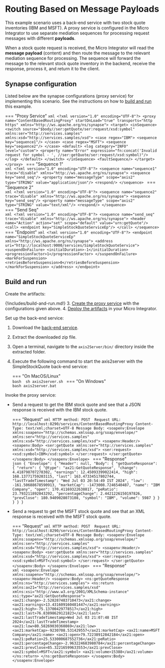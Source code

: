 # Routing Based on Message Payloads

This example scenario uses a back-end service with two stock quote inventories (IBM and MSFT). A proxy service is configured in the Micro Integrator to use separate mediation sequences for processing request messages with different **payloads**. 

When a stock quote request is received, the Micro Integrator will read the **message payload** (content) and then route the message to the relevant mediation sequence for processing. The sequence will forward the message to the relevant stock quote inventory in the backend, receive the response, process it, and return it to the client.
    
## Synapse configuration
    
Listed below are the synapse configurations (proxy service) for implementing this scenario. See the instructions on how to [build and run](#build-and-run) this example.

=== "Proxy Service"
    ```xml
    <?xml version="1.0" encoding="UTF-8"?>
    <proxy name="ContentBasedRoutingProxy" startOnLoad="true" transports="http https" xmlns="http://ws.apache.org/ns/synapse">
        <target>
            <inSequence>
                <switch source="$body//ser:getQuote/ser:request/xsd:symbol" xmlns:ser="http://services.samples" xmlns:xsd="http://services.samples/xsd">
                    <case regex="IBM">
                        <sequence key="sequence1"/>
                    </case>
                    <case regex="MSFT">
                        <sequence key="sequence2"/>
                    </case>
                    <default>
                        <log category="INFO" level="custom">
                            <property name="Error" expression="fn:concat('Invalid request for symbol - ', //ser:getQuote/ser:request/xsd:symbol)"/>
                        </log>
                    </default>
                </switch>
            </inSequence>
            <faultSequence/>
        </target>
    </proxy>
    ```
=== "Sequence 1"    
    ```xml
    <?xml version="1.0" encoding="UTF-8"?>
    <sequence name="sequence1" trace="disable" xmlns="http://ws.apache.org/ns/synapse">
        <sequence key="send_seq"/>
        <property name="messageType" scope="axis2" type="STRING" value="application/json"/>
        <respond/>
    </sequence>
    ```
=== "Sequence 2"    
    ```xml
    <?xml version="1.0" encoding="UTF-8"?>
    <sequence name="sequence2" trace="disable" xmlns="http://ws.apache.org/ns/synapse">
        <sequence key="send_seq"/>
        <property name="messageType" scope="axis2" type="STRING" value="text/xml"/>
        <respond/>
    </sequence>
    ```   
=== "Send Seq"    
    ```xml
    <?xml version="1.0" encoding="UTF-8"?>
    <sequence name="send_seq" trace="disable" xmlns="http://ws.apache.org/ns/synapse">
        <header name="Action" action="set" scope="default" value="urn:getQuote"/>
        <call>
            <endpoint key="SimpleStockQuoteServiceEp"/>
        </call>
    </sequence>
    ```
=== "Endpoint" 
    ```xml
    <?xml version="1.0" encoding="UTF-8"?>
    <endpoint name="SimpleStockQuoteServiceEp" xmlns="http://ws.apache.org/ns/synapse">
        <address uri="http://localhost:9000/services/SimpleStockQuoteService">
            <suspendOnFailure>
                <initialDuration>-1</initialDuration>
                <progressionFactor>1</progressionFactor>
            </suspendOnFailure>
            <markForSuspension>
                <retriesBeforeSuspension>0</retriesBeforeSuspension>
            </markForSuspension>
        </address>
    </endpoint>
    ```

## Build and run

Create the artifacts:

{!includes/build-and-run.md!}
3. [Create the proxy service]({{base_path}}/develop/creating-artifacts/creating-a-proxy-service) with the configurations given above.
4. [Deploy the artifacts]({{base_path}}/develop/deploy-artifacts) in your Micro Integrator.

Set up the back-end service:

1. Download the [back-end service](https://github.com/wso2-docs/WSO2_EI/blob/master/Back-End-Service/axis2Server.zip).
2. Extract the downloaded zip file.
3. Open a terminal, navigate to the `axis2Server/bin/` directory inside the extracted folder.
4. Execute the following command to start the axis2server with the SimpleStockQuote back-end service:
 
    === "On MacOS/Linux"  
          ```bash 
          sh axis2server.sh
          ```
    === "On Windows"                
          ```bash
          axis2server.bat
          ```

Invoke the proxy service:

- Send a request to get the IBM stock quote and see that a JSON response is received with the IBM stock quote.

    === "Request"
        ```xml
        HTTP method: POST 
        Request URL: http://localhost:8290/services/ContentBasedRoutingProxy
        Content-Type: text/xml;charset=UTF-8
        Message Body:
        <soapenv:Envelope xmlns:soapenv="http://schemas.xmlsoap.org/soap/envelope/" xmlns:ser="http://services.samples" xmlns:xsd="http://services.samples/xsd">
          <soapenv:Header/>
          <soapenv:Body>
             <ser:getQuote xmlns:ser="http://services.samples" xmlns:xsd="http://services.samples/xsd">
                <ser:request>
                   <xsd:symbol>IBM</xsd:symbol>
                </ser:request>
             </ser:getQuote>
          </soapenv:Body>
        </soapenv:Envelope>
        ```
    === "Response"        
        ```json
        {
            "Envelope": {
                "Header": null,
                "Body": {
                    "getQuoteResponse": {
                        "return": {
                            "@type": "ax21:GetQuoteResponse",
                            "change": 4.418798707278302,
                            "earnings": 12.45093399022414,
                            "high": 168.13771759203115,
                            "last": 163.47334517802744,
                            "lastTradeTimestamp": "Wed Jul 03 20:54:49 IST 2024",
                            "low": -161.50688678590913,
                            "marketCap": -1473008.7246540487,
                            "name": "IBM Company",
                            "open": 170.41169322638817,
                            "peRatio": 23.793211892043292,
                            "percentageChange": 2.4421226150197826,
                            "prevClose": 180.9409028073108,
                            "symbol": "IBM",
                            "volume": 5987
                        }
                    }
                }
            }
        }
        ```

- Send a request to get the MSFT stock quote and see that an XML response is received with the MSFT stock quote.

    === "Request"
        ```xml
        HTTP method: POST 
        Request URL: http://localhost:8290/services/ContentBasedRoutingProxy
        Content-Type: text/xml;charset=UTF-8
        Message Body:
        <soapenv:Envelope xmlns:soapenv="http://schemas.xmlsoap.org/soap/envelope/" xmlns:ser="http://services.samples" xmlns:xsd="http://services.samples/xsd">
          <soapenv:Header/>
          <soapenv:Body>
             <ser:getQuote xmlns:ser="http://services.samples" xmlns:xsd="http://services.samples/xsd">
                <ser:request>
                   <xsd:symbol>MSFT</xsd:symbol>
                </ser:request>
             </ser:getQuote>
          </soapenv:Body>
        </soapenv:Envelope>
        ```
    === "Response"        
        ```xml
        <soapenv:Envelope xmlns:soapenv="http://schemas.xmlsoap.org/soap/envelope/">
            <soapenv:Header/>
            <soapenv:Body>
                <ns:getQuoteResponse xmlns:ns="http://services.samples">
                    <ns:return xmlns:ax21="http://services.samples/xsd" xmlns:xsi="http://www.w3.org/2001/XMLSchema-instance" xsi:type="ax21:GetQuoteResponse">
                        <ax21:change>-2.528287483710473</ax21:change>
                        <ax21:earnings>13.431609160481447</ax21:earnings>
                        <ax21:high>-75.13700429778517</ax21:high>
                        <ax21:last>76.83898629121823</ax21:last>
                        <ax21:lastTradeTimestamp>Wed Jul 03 21:07:48 IST 2024</ax21:lastTradeTimestamp>
                        <ax21:low>80.58269030360869</ax21:low>
                        <ax21:marketCap>-9230708.531429557</ax21:marketCap>
                        <ax21:name>MSFT Company</ax21:name>
                        <ax21:open>79.72238912842184</ax21:open>
                        <ax21:peRatio>25.533000687552736</ax21:peRatio>
                        <ax21:percentageChange>-2.963224683980784</ax21:percentageChange>
                        <ax21:prevClose>85.32216599633553</ax21:prevClose>
                        <ax21:symbol>MSFT</ax21:symbol>
                        <ax21:volume>15388</ax21:volume>
                    </ns:return>
                </ns:getQuoteResponse>
            </soapenv:Body>
        </soapenv:Envelope>
        ```
